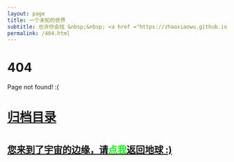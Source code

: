 ```yaml
---
layout: page
title: 一个未知的世界
subtitle: 也许你会找 &nbsp;&nbsp; <a href ="https://zhaoxiaowu.github.io">首页</a>&nbsp;&nbsp;
permalink: /404.html
---
```


# 404

Page not found! :(

<h1><a href ="/archives.html">归档目录</a><h1>

<h2><a href="/archives.html">您来到了宇宙的边缘，请<span style="color:#00FF00">点我</span>返回地球 :)</a></h2>
